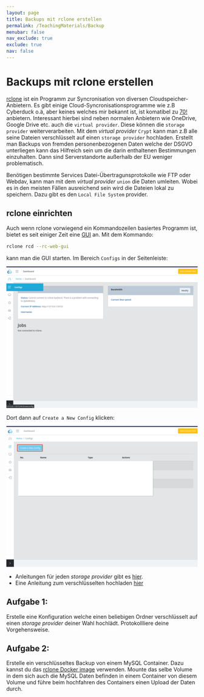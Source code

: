 ```yaml
---
layout: page
title: Backups mit rclone erstellen
permalink: /TeachingMaterials/Backup
menubar: false
nav_exclude: true
exclude: true
nav: false
---
```


# Backups mit rclone erstellen 

[rclone](https://rclone.org/) ist ein Programm zur Syncronisation von diversen Cloudspeicher-Anbietern. Es gibt einige Cloud-Syncronisationsprogramme wie z.B Cyberduck o.ä, aber keines welches mir bekannt ist, ist komatibel zu [70!](https://rclone.org/#providers) anbietern. Interessant hierbei sind neben normalen Anbietern wie OneDrive, Google Drive etc. auch die `virtual provider`. Diese können die `storage provider` weiterverarbeiten. Mit dem *virtual provider* `Crypt` kann man z.B alle seine Dateien verschlüsselt auf einen `storage provider` hochladen. Erstellt man Backups von fremden personenbezogenen Daten welche der DSGVO unterliegen kann das Hilfreich sein um die darin enthaltenen Bestimmungen einzuhalten. Dann sind Serverstandorte außerhalb der EU weniger problematisch. 

Benötigen bestimmte Services Datei-Übertragunsprotokolle wie FTP oder Webdav, kann man mit dem *virtual provider* `union` die Daten umleiten. Wobei es in den meisten Fällen ausreichend sein wird die Dateien lokal zu speichern. Dazu gibt es den `Local File System` provider. 


## rclone einrichten

Auch wenn rclone vorwiegend ein Kommandozeilen basiertes Programm ist, bietet es seit einiger Zeit eine [GUI](https://rclone.org/gui/) an. Mit dem Kommando:

```sh
rclone rcd --rc-web-gui
```

kann man die GUI starten. Im Bereich `Configs` in der Seitenleiste:

![enter configs](enterconfigs.png)

Dort dann auf `Create a New Config` klicken:

![button to create a new config](createnewconfig.png)

- Anleitungen für jeden *storage provider* gibt es [hier](https://rclone.org/docs/). 
- Eine Anleitung zum verschlüsselten hochladen [hier](https://rclone.org/crypt/)


## Aufgabe 1:

Erstelle eine Konfiguration welche einen beliebigen Ordner verschlüsselt auf einen *storage provider* deiner Wahl hochlädt. Protokollliere deine Vorgehensweise. 

## Aufgabe 2:
Erstelle ein verschlüsseltes Backup von einem MySQL Container. Dazu kannst du das [rclone Docker image](https://hub.docker.com/r/rclone/rclone) verwenden. Mounte das selbe Volume in dem sich auch die MySQL Daten befinden in einem Container von diesem Volume und führe beim hochfahren des Containers einen Upload der Daten durch.
